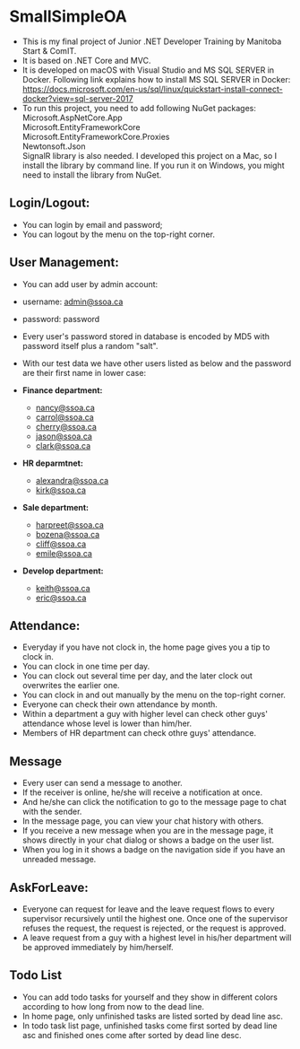 # SmallSimpleOA
- This is my final project of Junior .NET Developer Training by Manitoba Start & ComIT.
- It is based on .NET Core and MVC.
- It is developed on macOS with Visual Studio and MS SQL SERVER in Docker. Following link explains how to install MS SQL SERVER in Docker:          
https://docs.microsoft.com/en-us/sql/linux/quickstart-install-connect-docker?view=sql-server-2017
- To run this project, you need to add following NuGet packages:   
    Microsoft.AspNetCore.App   
    Microsoft.EntityFrameworkCore   
    Microsoft.EntityFrameworkCore.Proxies   
    Newtonsoft.Json      
    SignalR library is also needed. I developed this project on a Mac, so I install the library by command line. If you run it on Windows, you might need to install the library from NuGet.


## Login/Logout:
- You can login by email and password;
- You can logout by the menu on the top-right corner.

## User Management:
- You can add user by admin account:
- username: admin@ssoa.ca
- password: password
- Every user's password stored in database is encoded by MD5 with password itself plus a random "salt".

- With our test data we have other users listed as below and the password are their first name in lower case:

- **Finance department:**
    - nancy@ssoa.ca
    - carrol@ssoa.ca
    - cherry@ssoa.ca
    - jason@ssoa.ca
    - clark@ssoa.ca

- **HR deparmtnet:**
    - alexandra@ssoa.ca
    - kirk@ssoa.ca

- **Sale department:**
   - harpreet@ssoa.ca
   - bozena@ssoa.ca
   - cliff@ssoa.ca
   - emile@ssoa.ca

- **Develop department:**
   - keith@ssoa.ca
   - eric@ssoa.ca


## Attendance:
- Everyday if you have not clock in, the home page gives you a tip to clock in.
- You can clock in one time per day.
- You can clock out several time per day, and the later clock out overwrites the earlier one.
- You can clock in and out manually by the menu on the top-right corner.
- Everyone can check their own attendance by month.
- Within a department a guy with higher level can check other guys' attendance whose level is lower than him/her.
- Members of HR department can check othre guys' attendance.

## Message
- Every user can send a message to another.
- If the receiver is online, he/she will receive a notification at once.
- And he/she can click the notification to go to the message page to chat with the sender.
- In the message page, you can view your chat history with others.
- If you receive a new message when you are in the message page, it shows directly in your chat dialog or shows a badge on the user list.
- When you log in it shows a badge on the navigation side if you have an unreaded message.

## AskForLeave:
- Everyone can request for leave and the leave request flows to every supervisor recursively until the highest one. Once one of the supervisor refuses the request, the request is rejected, or the request is approved.
- A leave request from a guy with a highest level in his/her department will be approved immediately by him/herself. 

## Todo List
- You can add todo tasks for yourself and they show in different colors according to how long from now to the dead line.
- In home page, only unfinished tasks are listed sorted by dead line asc.
- In todo task list page, unfinished tasks come first sorted by dead line asc and finished ones come after sorted by dead line desc.


